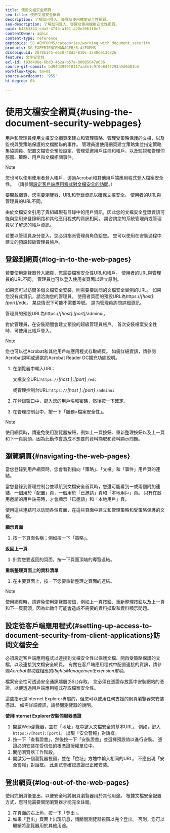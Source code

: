 ```yaml
---
title: 使用文檔安全網頁
seo-title: 使用文檔安全網頁
description: 了解如何登入、導覽及使用檔案安全性網頁。
seo-description: 了解如何登入、導覽及使用檔案安全性網頁。
uuid: b4863343-cda5-474a-a101-a20e39b1f8c7
contentOwner: admin
content-type: reference
geptopics: SG_AEMFORMS/categories/working_with_document_security
products: SG_EXPERIENCEMANAGER/6.4/FORMS
discoiquuid: 2878b145-e6c0-48d3-810c-3540de13c826
feature: 文件安全性
exl-id: f93d496e-6bd3-462a-b57a-80085647a636
source-git-commit: bd94d3949f0117aa3e1c9f0e84f7293a5d6b03b4
workflow-type: tm+mt
source-wordcount: '955'
ht-degree: 0%

---
```


# 使用文檔安全網頁{#using-the-document-security-webpages}

用戶和管理員使用文檔安全網頁來建立和管理策略、管理受策略保護的文檔，以及監視與受策略保護的文檔關聯的事件。 管理員還使用網頁建立策略集並指定策略集協調員、配置文檔安全預設設定、管理受邀用戶註冊和帳戶，以及監視和管理伺服器、策略、用戶和文檔相關事件。

>[!NOTE]
>
>您也可以使用使用者登入帳戶，透過Acrobat和其他用戶端應用程式登入檔案安全性。 （請參閱[設定客戶端應用程式對文檔安全的訪問](using-document-security-web-pages.md#setting-up-access-to-document-security-from-client-applications)。）

要開啟網頁，您需要瀏覽器、URL和登錄資訊以確保文檔安全。 使用者的URL與管理員的URL不同。

由於文檔安全引用了貴組織現有目錄中的用戶資訊，因此您的文檔安全登錄資訊可能與您用來登錄網路和其他應用程式的資訊相同。 請咨詢您的系統管理員或管理員以了解您的帳戶資訊。

若要以管理員身分登入，您必須指派管理員角色給您。 您可以使用在安裝過程中建立的預設超級管理員帳戶。

## 登錄到網頁{#log-in-to-the-web-pages}

若要使用瀏覽器登入網頁，您需要檔案安全性URL和帳戶。 使用者的URL與管理員的URL不同。 管理員也可以登入使用者頁面以建立原則。

如果您可以訪問多個文檔安全安裝，則需要要訪問的文檔安全實例的URL。 如果您沒有此資訊，請洽詢您的管理員。 使用者頁面的預設URL為https://*[host]*:*[port]*/edc。 某些情況下可能不需要埠號。 請向管理員詢問詳細資訊。

管理員的預設URL為https://*[host]*:*[port]*/adminui。

對於管理員，在安裝期間會建立預設的超級管理員帳戶。 首次安裝檔案安全性時，可使用此帳戶登入。

>[!NOTE]
>
>您也可以從Acrobat和其他用戶端應用程式存取網頁。 如需詳細資訊，請參閱Acrobat說明或適當的Acrobat Reader DC擴充功能說明。

1. 在瀏覽器中輸入URL:

   文檔安全URL:`https://`*[host ]*`:`*[port]* `/edc`

   或管理控制台URL:`https://`*[host ]*`:`*[port]* `/adminui`

1. 在登錄窗口中，鍵入您的用戶名和密碼，然後按一下確定。
1. 在管理控制台中，按一下「服務>檔案安全性」。

>[!NOTE]
>
>使用網頁時，請避免使用瀏覽器按鈕，例如上一頁按鈕、重新整理按鈕以及上一頁和下一頁箭頭，因為此動作會造成不想要的資料擷取和資料顯示問題。

## 瀏覽網頁{#navigating-the-web-pages}

當您登錄到用戶網頁時，您會看到指向「策略」、「文檔」和「事件」用戶頁的連結。

當您登錄到管理控制台並導航到文檔安全首頁時，您還可能看到一或兩個附加連結，一個用於「配置」頁，一個用於「已邀請」頁和「本地用戶」頁。 只有在啟用邀請的用戶註冊時，才會顯示「已邀請」和「本地用戶」頁。

使用這些連結可以訪問各個頁面，在這些頁面中建立和管理策略和受策略保護的文檔。

**顯示頁面**

1. 按一下頁面名稱；例如按一下「策略」。

**返回上一頁**

1. 針對您要返回的頁面，按一下頁面頂端的導覽連結。

**重新整理頁面上的資料清單**

1. 在主要頁面上，按一下您要重新整理之頁面的連結。

>[!NOTE]
>
>使用網頁時，請避免使用瀏覽器按鈕，例如上一頁按鈕、重新整理按鈕以及上一頁和下一頁箭頭，因為此動作可能會造成不需要的資料擷取和資料顯示問題。

## 設定從客戶端應用程式{#setting-up-access-to-document-security-from-client-applications}訪問文檔安全

必須設定客戶端應用程式以連接到文檔安全性以保護文檔、開啟受策略保護的文檔，以及連接到文檔安全網頁。 有關在客戶端應用程式中配置連接的資訊，請參閱&#x200B;*Acrobat幫助*&#x200B;或相應的&#x200B;*RightsManagementExtension幫助*。

檔案安全性可透過安全通訊端層(SSL)存取。 您必須在憑證存放區中安裝網站的憑證，以便透過用戶端應用程式存取檔案安全性。

<!-- Fix broken link See Configuring SSL for information on SSL.-->

這些指示是Internet Explorer專屬的，但您可以使用任何支援的網頁瀏覽器來安裝憑證。 如需詳細資訊，請參閱瀏覽器的說明。

**使用Internet Explorer安裝伺服器憑證**

1. 開啟Web瀏覽器，並在「地址」框中鍵入文檔安全的基本URL。 例如，鍵入`https://[host]:[port]`。 出現「安全警報」對話框。
1. 按一下「查看證書」，然後按一下「安裝證書」並選擇預設值以進行安裝。 憑證必須安裝在受信任的根憑證授權單位中。
1. 關閉瀏覽器工作階段。
1. 開啟另一個瀏覽器視窗，並在「位址」方塊中輸入相同的URL。 不應出現「安全警報」對話框。 此測試會確認憑證已正確安裝。

## 登出網頁{#log-out-of-the-web-pages}

使用完網頁後登出，以便安全地將網頁瀏覽器用於其他用途。 根據文檔安全配置方式，您可能需要關閉瀏覽器才能完全註銷。

1. 在頁面的右上角，按一下「登出」。
1. 如果「登出」頁面上出現訊息，請關閉瀏覽器視窗以完全登出。 否則，您可以繼續將瀏覽器用於其他用途。
